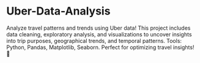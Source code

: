 # Uber-Data-Analysis
Analyze travel patterns and trends using Uber data! This project includes data cleaning, exploratory analysis, and visualizations to uncover insights into trip purposes, geographical trends, and temporal patterns. Tools: Python, Pandas, Matplotlib, Seaborn. Perfect for optimizing travel insights! 🚀
